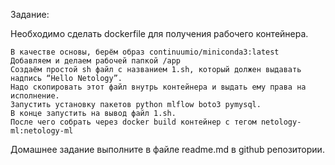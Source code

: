 Задание:

Необходимо сделать dockerfile для получения рабочего контейнера.

    В качестве основы, берём образ continuumio/miniconda3:latest
    Добавляем и делаем рабочей папкой /app
    Создаём простой sh файл с названием 1.sh, который должен выдавать надпись “Hello Netology”.
    Надо скопировать этот файл внутрь контейнера и выдать ему права на исполнение.
    Запустить установку пакетов python mlflow boto3 pymysql.
    В конце запустить на вывод файл 1.sh.
    После чего собрать через docker build контейнер с тегом netology-ml:netology-ml

Домашнее задание выполните в файле readme.md в github репозитории.
